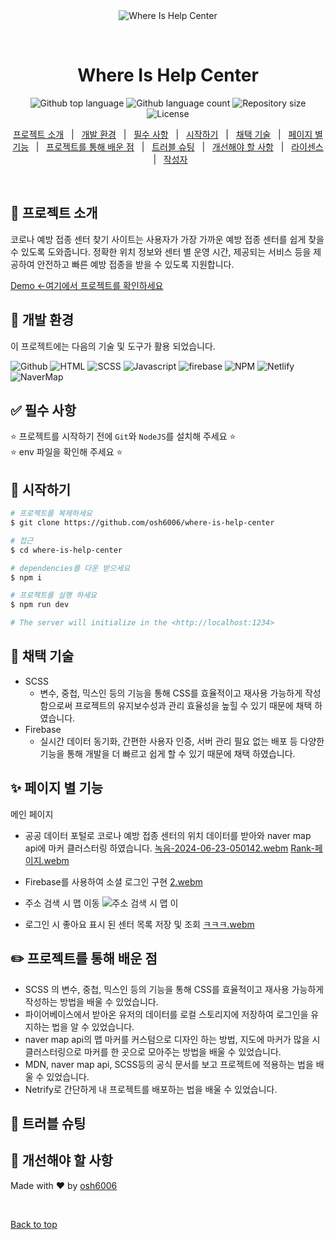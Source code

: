 <div align="center" id="top"> 
  <img src="./.github/app.gif" alt="Where Is Help Center" />

&#xa0;

  <!-- <a href="https://foodtruckarea.netlify.app">Demo</a> -->
</div>

<h1 align="center">Where Is Help Center</h1>

<p align="center">
  <img alt="Github top language" src="https://img.shields.io/github/languages/top/osh6006/where-is-help-center?color=56BEB8">

  <img alt="Github language count" src="https://img.shields.io/github/languages/count/osh6006/where-is-help-center?color=56BEB8">

  <img alt="Repository size" src="https://img.shields.io/github/repo-size/osh6006/where-is-help-center?color=56BEB8">

  <img alt="License" src="https://img.shields.io/github/license/osh6006/where-is-help-center?color=56BEB8">

  <!-- <img alt="Github issues" src="https://img.shields.io/github/issues/{{YOUR_GITHUB_USERNAME}}/food-truck-area?color=56BEB8" /> -->

  <!-- <img alt="Github forks" src="https://img.shields.io/github/forks/{{YOUR_GITHUB_USERNAME}}/food-truck-area?color=56BEB8" /> -->

  <!-- <img alt="Github stars" src="https://img.shields.io/github/stars/{{YOUR_GITHUB_USERNAME}}/food-truck-area?color=56BEB8" /> -->
</p>

<!-- Status -->

<!-- <h4 align="center">
	🚧  Food Truck Area 🚀 Under construction...  🚧
</h4>

<hr> -->

<p align="center">
  <a href="#dart-프로젝트-소개">프로젝트 소개</a> &#xa0; | &#xa0; 
  <a href="#rocket-개발-환경">개발 환경</a> &#xa0; | &#xa0;
  <a href="#white_check_mark-필수-사항">필수 사항</a> &#xa0; | &#xa0;
  <a href="#checkered_flag-시작하기">시작하기</a> &#xa0; | &#xa0;
  <a href="#hammer-채택-기술">채택 기술</a> &#xa0; | &#xa0;
  <a href="#sparkles-페이지-별-기능">페이지 별 기능</a> &#xa0; | &#xa0;
  <a href="#:pencil2:-프로젝트를-통해-배운-점">프로젝트를 통해 배운 점</a> &#xa0; | &#xa0;
  <a href="#construction-트러블-슈팅">트러블 슈팅</a> &#xa0; | &#xa0;
  <a href="#roller_coaster-개선해야-할-사항">개선해야 할 사항</a> &#xa0; | &#xa0;
  <a href="#memo-라이센스">라이센스</a> &#xa0; | &#xa0;
  <a href="https://github.com/osh6006" target="_blank">작성자</a>
</p>

<br>

## :dart: 프로젝트 소개

코로나 예방 접종 센터 찾기 사이트는 사용자가 가장 가까운 예방 접종 센터를 쉽게 찾을 수 있도록 도와줍니다. 정확한 위치 정보와 센터 별 운영 시간, 제공되는 서비스 등을 제공하여 안전하고 빠른 예방 접종을 받을 수 있도록 지원합니다. 

[Demo <-여기에서 프로젝트를 확인하세요](https://where-is-center.netlify.app/)

## :rocket: 개발 환경

이 프로젝트에는 다음의 기술 및 도구가 활용 되었습니다.

![Github](https://img.shields.io/badge/GitHub-100000?style=for-the-badge&logo=github&logoColor=white)
![HTML](https://img.shields.io/badge/HTML-239120?style=for-the-badge&logo=html5&logoColor=white)
![SCSS](https://img.shields.io/badge/Sass-CC6699?style=for-the-badge&logo=sass&logoColor=white)
![Javascript](https://img.shields.io/badge/JavaScript-F7DF1E?style=for-the-badge&logo=JavaScript&logoColor=white)
![firebase](https://img.shields.io/badge/Firebase-039BE5?style=for-the-badge&logo=Firebase&logoColor=white)
![NPM](https://img.shields.io/badge/npm-CB3837?style=for-the-badge&logo=npm&logoColor=white)
![Netlify](https://img.shields.io/badge/Netlify-00C7B7?style=for-the-badge&logo=netlify&logoColor=white)
![NaverMap](https://github.com/osh6006/where-is-help-center/assets/56256924/e2aa95e4-c1be-4729-aaec-c4a3922f59e2)

## :white_check_mark: 필수 사항

⭐ 프로젝트를 시작하기 전에 `Git`와 `NodeJS`를 설치해 주세요 ⭐\
⭐ env 파일을 확인해 주세요 ⭐

## :checkered_flag: 시작하기
```bash
# 프로젝트를 복제하세요
$ git clone https://github.com/osh6006/where-is-help-center

# 접근
$ cd where-is-help-center

# dependencies를 다운 받으세요
$ npm i

# 프로젝트를 실행 하세요
$ npm run dev

# The server will initialize in the <http://localhost:1234>
```
## :hammer: 채택 기술

- SCSS
  - 변수, 중첩, 믹스인 등의 기능을 통해 CSS를 효율적이고 재사용 가능하게 작성함으로써 프로젝트의 유지보수성과 관리 효율성을 높힐 수 있기 때문에 채택 하였습니다.
- Firebase
  - 실시간 데이터 동기화, 간편한 사용자 인증, 서버 관리 필요 없는 배포 등 다양한 기능을 통해 개발을 더 빠르고 쉽게 할 수 있기 때문에 채택 하였습니다.

## :sparkles: 페이지 별 기능

메인 페이지

- 공공 데이터 포털로 코로나 예방 접종 센터의 위치 데이터를 받아와 naver map api에 마커 클러스터링 하였습니다.
[녹음-2024-06-23-050142.webm](https://github.com/osh6006/where-is-help-center/assets/56256924/9b52e0ed-12ea-4a04-8197-d35afe359806)
[Rank-페이지.webm](https://github.com/osh6006/football-link/assets/56256924/43190a5f-15c1-4500-a80b-f8317bdf206a)


- Firebase를 사용하여 소셜 로그인 구현
[2.webm](https://github.com/osh6006/where-is-help-center/assets/56256924/e044fbdf-3cd7-4a6c-9372-dbd28350cbb0)


- 주소 검색 시 맵 이동
![주소 검색 시 맵 이](https://firebasestorage.googleapis.com/v0/b/test-123-b790c.appspot.com/o/%EC%A0%9C%EB%AA%A9%20%EC%97%86%EB%8A%94%20%EB%8F%99%EC%98%81%EC%83%81%20-%20Clipchamp%EB%A1%9C%20%EC%A0%9C%EC%9E%91.gif?alt=media&token=8f05bc31-55de-4994-97fa-787bed565c3c)

- 로그인 시 좋아요 표시 된 센터 목록 저장 및 조회
[ㅋㅋㅋ.webm](https://github.com/osh6006/where-is-help-center/assets/56256924/605da1e0-7e28-4f9c-915a-dceadad450e4)

## :pencil2: 프로젝트를 통해 배운 점

- SCSS 의 변수, 중첩, 믹스인 등의 기능을 통해 CSS를 효율적이고 재사용 가능하게 작성하는 방법을 배울 수 있었습니다.
- 파이어베이스에서 받아온 유저의 데이터를 로컬 스토리지에 저장하여 로그인을 유지하는 법을 알 수 있었습니다.
- naver map api의 맵 마커를 커스텀으로 디자인 하는 방법, 지도에 마커가 많을 시 클러스터링으로 마커를 한 곳으로 모아주는 방법을 배울 수 있었습니다.
- MDN, naver map api, SCSS등의 공식 문서를 보고  프로젝트에 적용하는 법을 배울 수 있었습니다.
- Netrify로 간단하게 내 프로젝트를 배포하는 법을 배울 수 있었습니다.

## :construction: 트러블 슈팅

## :roller_coaster: 개선해야 할 사항

Made with :heart: by <a href="https://github.com/osh6006" target="_blank">osh6006</a>

&#xa0;

<a href="#top">Back to top</a>
